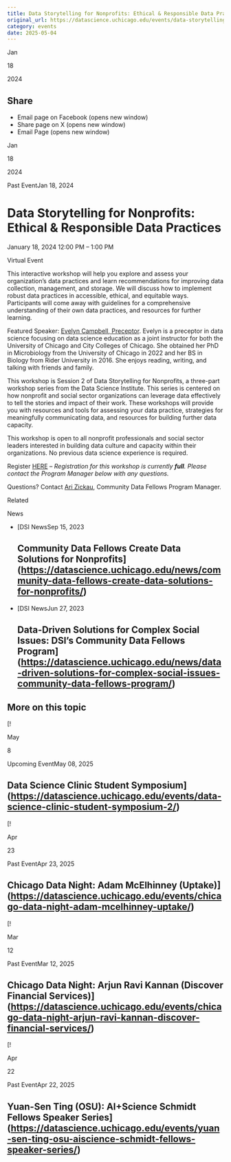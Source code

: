 ```yaml
---
title: Data Storytelling for Nonprofits: Ethical & Responsible Data Practices – DSI
original_url: https://datascience.uchicago.edu/events/data-storytelling-for-nonprofits-ethical-responsible-data-practices
category: events
date: 2025-05-04
---
```


Jan

18

2024

## Share

* Email page on Facebook (opens new window)
* Share page on X (opens new window)
* Email Page (opens new window)

<!-- Table-like structure detected -->

Jan

18

2024

Past EventJan 18, 2024

# Data Storytelling for Nonprofits: Ethical & Responsible Data Practices

January 18, 2024 12:00 PM – 1:00 PM

Virtual Event

This interactive workshop will help you explore and assess your organization’s data practices and learn recommendations for improving data collection, management, and storage. We will discuss how to implement robust data practices in accessible, ethical, and equitable ways. Participants will come away with guidelines for a comprehensive understanding of their own data practices, and resources for further learning.

Featured Speaker: [Evelyn Campbell, Preceptor](https://datascience.uchicago.edu/people/evelyn-campbell/). Evelyn is a preceptor in data science focusing on data science education as a joint instructor for both the University of Chicago and City Colleges of Chicago. She obtained her PhD in Microbiology from the University of Chicago in 2022 and her BS in Biology from Rider University in 2016. She enjoys reading, writing, and talking with friends and family.

This workshop is Session 2 of Data Storytelling for Nonprofits, a three-part workshop series from the Data Science Institute. This series is centered on how nonprofit and social sector organizations can leverage data effectively to tell the stories and impact of their work. These workshops will provide you with resources and tools for assessing your data practice, strategies for meaningfully communicating data, and resources for building further data capacity.

This workshop is open to all nonprofit professionals and social sector leaders interested in building data culture and capacity within their organizations. No previous data science experience is required.

Register [HERE](https://uchicago.zoom.us/meeting/register/tJ0tdu-grDIrHtO3ewa0v8sT-lEm1dgcvdrN) – *Registration for this workshop is currently **full**. Please contact the Program Manager below with any questions.*

Questions? Contact [Ari Zickau](https://datascience.uchicago.edu/people/ari-zickau/), Community Data Fellows Program Manager.

Related

News

* [DSI NewsSep 15, 2023

  ## Community Data Fellows Create Data Solutions for Nonprofits](https://datascience.uchicago.edu/news/community-data-fellows-create-data-solutions-for-nonprofits/)
* [DSI NewsJun 27, 2023

  ## Data-Driven Solutions for Complex Social Issues: DSI’s Community Data Fellows Program](https://datascience.uchicago.edu/news/data-driven-solutions-for-complex-social-issues-community-data-fellows-program/)

## More on this topic

[!

May

8

Upcoming EventMay 08, 2025

## Data Science Clinic Student Symposium](https://datascience.uchicago.edu/events/data-science-clinic-student-symposium-2/)
[!

Apr

23

Past EventApr 23, 2025

## Chicago Data Night: Adam McElhinney (Uptake)](https://datascience.uchicago.edu/events/chicago-data-night-adam-mcelhinney-uptake/)
[!

Mar

12

Past EventMar 12, 2025

## Chicago Data Night: Arjun Ravi Kannan (Discover Financial Services)](https://datascience.uchicago.edu/events/chicago-data-night-arjun-ravi-kannan-discover-financial-services/)
[!

Apr

22

Past EventApr 22, 2025

## Yuan-Sen Ting (OSU): AI+Science Schmidt Fellows Speaker Series](https://datascience.uchicago.edu/events/yuan-sen-ting-osu-aiscience-schmidt-fellows-speaker-series/)